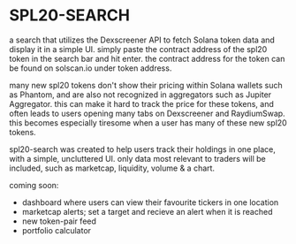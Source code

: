 # SPL20-SEARCH

a search that utilizes the Dexscreener API to fetch Solana token data and display it in a simple UI.
simply paste the contract address of the spl20 token in the search bar and hit enter.
the contract address for the token can be found on solscan.io under token address.

many new spl20 tokens don't show their pricing within Solana wallets such as Phantom, and are also not recognized in aggregators such as Jupiter Aggregator.
this can make it hard to track the price for these tokens, and often leads to users opening many tabs on Dexscreener and RaydiumSwap.
this becomes especially tiresome when a user has many of these new spl20 tokens. 

spl20-search was created to help users track their holdings in one place, with a simple, uncluttered UI.
only data most relevant to traders will be included, such as marketcap, liquidity, volume & a chart.

coming soon:
- dashboard where users can view their favourite tickers in one location
- marketcap alerts; set a target and recieve an alert when it is reached
- new token-pair feed
- portfolio calculator

